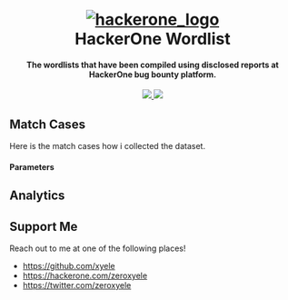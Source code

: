 
<h1 align="center">
  <br>
  <a href="https://www.hackerone.com/"><img src="https://res-1.cloudinary.com/crunchbase-production/image/upload/c_lpad,f_auto,q_auto:eco/dgsrzgjf4paklpbom6uj" alt="hackerone_logo"></a>
  <br>
  HackerOne Wordlist
  <br>
</h1>
<h4 align="center">The wordlists that have been compiled using disclosed reports at HackerOne bug bounty platform.</h4>
<p align="center">
  <a href="https://github.com/xyele/hackerone_wordlist/stargazers">
    <img src="https://img.shields.io/github/stars/xyele/hackerone_wordlist">
  </a>
  <a href="https://github.com/xyele/hackerone_wordlist/releases">
      <img src="https://img.shields.io/github/release/xyele/hackerone_wordlist">
  </a>
</p>

## Match Cases
Here is the match cases how i collected the dataset.
#### Parameters



## Analytics

## Support Me
Reach out to me at one of the following places!
- https://github.com/xyele
- https://hackerone.com/zeroxyele
- https://twitter.com/zeroxyele
